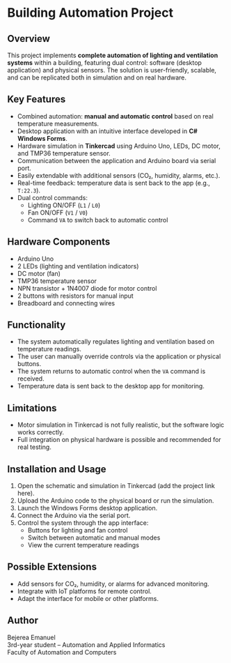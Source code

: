 # Building Automation Project

## Overview

This project implements **complete automation of lighting and ventilation systems** within a building, featuring dual control: software (desktop application) and physical sensors. The solution is user-friendly, scalable, and can be replicated both in simulation and on real hardware.

## Key Features

- Combined automation: **manual and automatic control** based on real temperature measurements.
- Desktop application with an intuitive interface developed in **C# Windows Forms**.
- Hardware simulation in **Tinkercad** using Arduino Uno, LEDs, DC motor, and TMP36 temperature sensor.
- Communication between the application and Arduino board via serial port.
- Easily extendable with additional sensors (CO₂, humidity, alarms, etc.).
- Real-time feedback: temperature data is sent back to the app (e.g., `T:22.3`).
- Dual control commands:
  - Lighting ON/OFF (`L1` / `L0`)
  - Fan ON/OFF (`V1` / `V0`)
  - Command `VA` to switch back to automatic control

## Hardware Components

- Arduino Uno
- 2 LEDs (lighting and ventilation indicators)
- DC motor (fan)
- TMP36 temperature sensor
- NPN transistor + 1N4007 diode for motor control
- 2 buttons with resistors for manual input
- Breadboard and connecting wires

## Functionality

- The system automatically regulates lighting and ventilation based on temperature readings.
- The user can manually override controls via the application or physical buttons.
- The system returns to automatic control when the `VA` command is received.
- Temperature data is sent back to the desktop app for monitoring.

## Limitations

- Motor simulation in Tinkercad is not fully realistic, but the software logic works correctly.
- Full integration on physical hardware is possible and recommended for real testing.

## Installation and Usage

1. Open the schematic and simulation in Tinkercad (add the project link here).
2. Upload the Arduino code to the physical board or run the simulation.
3. Launch the Windows Forms desktop application.
4. Connect the Arduino via the serial port.
5. Control the system through the app interface:
   - Buttons for lighting and fan control
   - Switch between automatic and manual modes
   - View the current temperature readings

## Possible Extensions

- Add sensors for CO₂, humidity, or alarms for advanced monitoring.
- Integrate with IoT platforms for remote control.
- Adapt the interface for mobile or other platforms.

## Author
Bejerea Emanuel  
3rd-year student – Automation and Applied Informatics  
Faculty of Automation and Computers
